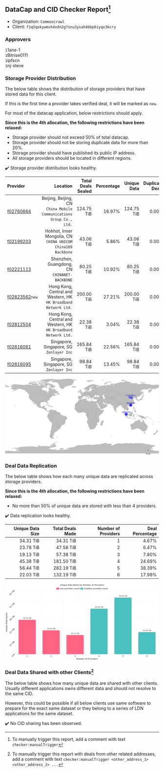 ## DataCap and CID Checker Report[^1]
 - Organization: `Commoncrawl`
 - Client: `f1q5qokywmvh4xdn2g7snu3ysah4bbp6iyqx3kcry`
### Approvers
`1`1ane-1<br/>`1`Bitrise0111<br/>`1`ipfscn<br/>`1`nj-steve


### Storage Provider Distribution
The below table shows the distribution of storage providers that have stored data for this client.

If this is the first time a provider takes verified deal, it will be marked as `new`.

For most of the datacap application, below restrictions should apply.

**Since this is the 4th allocation, the following restrictions have been relaxed:**
 - Storage provider should not exceed 50% of total datacap.
 - Storage provider should not be storing duplicate data for more than 20%.
 - Storage provider should have published its public IP address.
 - All storage providers should be located in different regions.

✔️ Storage provider distribution looks healthy.

| Provider                                                    |                                                               Location | Total Deals Sealed | Percentage | Unique Data | Duplicate Deals |
| :---------------------------------------------------------- | ---------------------------------------------------------------------: | -----------------: | ---------: | ----------: | --------------: |
| [f02760664](https://filfox.info/en/address/f02760664)       | Beijing, Beijing, CN<br/>`China Mobile Communications Group Co., Ltd.` |         124.75 TiB |     16.97% |  124.75 TiB |           0.00% |
| [f02199203](https://filfox.info/en/address/f02199203)       |        Hohhot, Inner Mongolia, CN<br/>`CHINA UNICOM China169 Backbone` |          43.06 TiB |      5.86% |   43.06 TiB |           0.00% |
| [f02221113](https://filfox.info/en/address/f02221113)       |                        Shenzhen, Guangdong, CN<br/>`CHINANET-BACKBONE` |          80.25 TiB |     10.92% |   80.25 TiB |           0.00% |
| [f02823562](https://filfox.info/en/address/f02823562)`new`  |     Hong Kong, Central and Western, HK<br/>`HK Broadband Network Ltd.` |         200.00 TiB |     27.21% |  200.00 TiB |           0.00% |
| [f02812504](https://filfox.info/en/address/f02812504)       |     Hong Kong, Central and Western, HK<br/>`HK Broadband Network Ltd.` |          22.38 TiB |      3.04% |   22.38 TiB |           0.00% |
| [f02816081](https://filfox.info/en/address/f02816081)       |                            Singapore, Singapore, SG<br/>`Zenlayer Inc` |         165.84 TiB |     22.56% |  165.84 TiB |           0.00% |
| [f02816095](https://filfox.info/en/address/f02816095)       |                            Singapore, Singapore, SG<br/>`Zenlayer Inc` |          98.84 TiB |     13.45% |   98.84 TiB |           0.00% |

<img src="https://raw.githubusercontent.com/data-preservation-programs/filplus-checker-assets/main/filecoin-project/filecoin-plus-large-datasets/issues/2204/1697791672677.png"/>

### Deal Data Replication
The below table shows how each many unique data are replicated across storage providers.


**Since this is the 4th allocation, the following restrictions have been relaxed:**
- No more than 50% of unique data are stored with less than 4 providers.

✔️ Data replication looks healthy.

| Unique Data Size | Total Deals Made | Number of Providers | Deal Percentage |
| ---------------: | ---------------: | ------------------: | --------------: |
|        34.31 TiB |        34.31 TiB |                   1 |           4.67% |
|        23.78 TiB |        47.56 TiB |                   2 |           6.47% |
|        19.13 TiB |        57.38 TiB |                   3 |           7.80% |
|        45.38 TiB |       181.50 TiB |                   4 |          24.69% |
|        56.44 TiB |       282.19 TiB |                   5 |          38.39% |
|        22.03 TiB |       132.19 TiB |                   6 |          17.98% |

<img src="https://raw.githubusercontent.com/data-preservation-programs/filplus-checker-assets/main/filecoin-project/filecoin-plus-large-datasets/issues/2204/1697791673696.png"/>

### Deal Data Shared with other Clients[^3]
The below table shows how many unique data are shared with other clients.
Usually different applications owns different data and should not resolve to the same CID.

However, this could be possible if all below clients use same software to prepare for the exact same dataset or they belong to a series of LDN applications for the same dataset.

✔️ No CID sharing has been observed.

[^1]: To manually trigger this report, add a comment with text `checker:manualTrigger`

[^2]: Deals from those addresses are combined into this report as they are specified with `checker:manualTrigger`

[^3]: To manually trigger this report with deals from other related addresses, add a comment with text `checker:manualTrigger <other_address_1> <other_address_2> ...`
